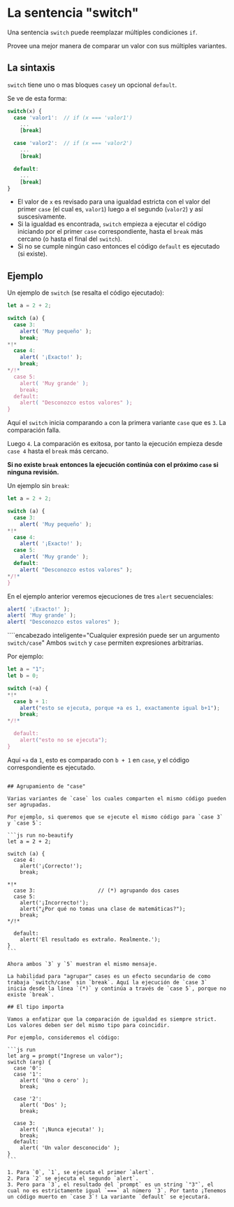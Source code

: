 # La sentencia "switch"

Una sentencia `switch` puede reemplazar múltiples condiciones `if`.

Provee una mejor manera de comparar un valor con sus múltiples variantes.


## La sintaxis

`switch` tiene uno o mas bloques `case`y un opcional `default`.

Se ve de esta forma:

```js no-beautify
switch(x) {
  case 'valor1':  // if (x === 'valor1')
    ...
    [break]

  case 'valor2':  // if (x === 'valor2')
    ...
    [break]

  default:
    ...
    [break]
}
```

- El valor de `x` es revisado para una igualdad estricta con el valor del primer `case` (el cual es, `valor1`) luego a el segundo (`valor2`) y así suscesivamente.
- Si la igualdad es encontrada, `switch` empieza a ejecutar el código iniciando por el primer `case` correspondiente, hasta el `break` más cercano (o hasta el final del `switch`).
- Si no se cumple ningún caso entonces el código `default` es ejecutado (si existe).

## Ejemplo

Un ejemplo de `switch` (se resalta el código ejecutado):

```js run
let a = 2 + 2;

switch (a) {
  case 3:
    alert( 'Muy pequeño' );
    break;
*!*
  case 4:
    alert( '¡Exacto!' );
    break;
*/!*
  case 5:
    alert( 'Muy grande' );
    break;
  default:
    alert( "Desconozco estos valores" );
}
```

Aquí el `switch` inicia comparando `a` con la primera variante `case` que es `3`. La comparación falla.

Luego `4`. La comparación es exitosa, por tanto la ejecución empieza desde `case 4` hasta el `break` más cercano.

**Si no existe `break` entonces la ejecución continúa con el próximo `case` si ninguna revisión.**

Un ejemplo sin `break`:

```js run
let a = 2 + 2;

switch (a) {
  case 3:
    alert( 'Muy pequeño' );
*!*
  case 4:
    alert( '¡Exacto!' );
  case 5:
    alert( 'Muy grande' );
  default:
    alert( "Desconozco estos valores" );
*/!*
}
```

En el ejemplo anterior veremos ejecuciones de tres `alert` secuenciales:

```js
alert( '¡Exacto!' );
alert( 'Muy grande' );
alert( "Desconozco estos valores" );
```

````encabezado inteligente="Cualquier expresión puede ser un argumento `switch/case`"
Ambos `switch` y `case` permiten expresiones arbitrarias.

Por ejemplo:

```js run
let a = "1";
let b = 0;

switch (+a) {
*!*
  case b + 1:
    alert("esto se ejecuta, porque +a es 1, exactamente igual b+1");
    break;
*/!*

  default:
    alert("esto no se ejecuta");
}
```
Aquí `+a` da `1`, esto es comparado con `b + 1` en `case`, y el código correspondiente es ejecutado.
````

## Agrupamiento de "case"

Varias variantes de `case` los cuales comparten el mismo código pueden ser agrupadas.

Por ejemplo, si queremos que se ejecute el mismo código para `case 3` y `case 5`:

```js run no-beautify
let a = 2 + 2;

switch (a) {
  case 4:
    alert('¡Correcto!');
    break;

*!*
  case 3:                    // (*) agrupando dos cases
  case 5:
    alert('¡Incorrecto!');
    alert("¿Por qué no tomas una clase de matemáticas?");
    break;
*/!*

  default:
    alert('El resultado es extraño. Realmente.');
}
```

Ahora ambos `3` y `5` muestran el mismo mensaje.

La habilidad para "agrupar" cases es un efecto secundario de como trabaja `switch/case` sin `break`. Aquí la ejecución de `case 3` inicia desde la línea `(*)` y continúa a través de `case 5`, porque no existe `break`.

## El tipo importa

Vamos a enfatizar que la comparación de igualdad es siempre strict. Los valores deben ser del mismo tipo para coincidir.

Por ejemplo, consideremos el código:

```js run
let arg = prompt("Ingrese un valor");
switch (arg) {
  case '0':
  case '1':
    alert( 'Uno o cero' );
    break;

  case '2':
    alert( 'Dos' );
    break;

  case 3:
    alert( '¡Nunca ejecuta!' );
    break;
  default:
    alert( 'Un valor desconocido' );
}
```

1. Para `0`, `1`, se ejecuta el primer `alert`.
2. Para `2` se ejecuta el segundo `alert`.
3. Pero para `3`, el resultado del `prompt` es un string `"3"`, el cual no es estrictamente igual `===` al número `3`. Por tanto ¡Tenemos un código muerto en `case 3`! La variante `default` se ejecutará.
